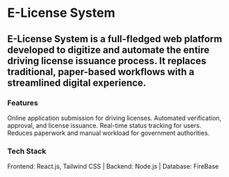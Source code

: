 # E-License System

## E-License System is a full-fledged web platform developed to digitize and automate the entire driving license issuance process. It replaces traditional, paper-based workflows with a streamlined digital experience.

### Features

Online application submission for driving licenses.
Automated verification, approval, and license issuance.
Real-time status tracking for users.
Reduces paperwork and manual workload for government authorities.

### Tech Stack

Frontend: React.js, Tailwind CSS |
Backend: Node.js |
Database: FireBase
